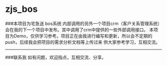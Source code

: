# zjs_bos
###本项目为宅急送 bos系统
  内部调用的另外一个项目crm（客户关系管理系统）会在我的下一个项目中发布。其中调用了crm中提供的一些外部调用接口。
  本项目为Demo，仅供学习参考。项目正在由我进行编写和更新，所以会不定期的push，后续我会把项目的需求分析文档等上传过来 供大家参考学习，互相交流。
  
  ***
###联系我
  如有问题，欢迎指点，互相交流、分享。

